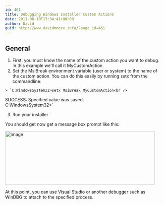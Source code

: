 ```yaml
---
id: 461
title: Debugging Windows Installer Custom Actions
date: 2011-08-10T13:34:41+00:00
author: David
guid: http://www.davidmoore.info/?page_id=461
---
```

## General

  1. First, you must know the name of the custom action you want to debug. In this example we'll call it MyCustomAction.
  2. Set the MsiBreak environment variable (user or system) to the name of the custom action. You can do this easily by running setx from the commandline:
  
    > `C:WindowsSystem32>setx MsiBreak MyCustomAction<br />
SUCCESS: Specified value was saved.<br />
C:WindowsSystem32>`

  3. Run your installer

You should get now get a message box prompt like this:

[<img style="background-image: none; padding-left: 0px; padding-right: 0px; display: inline; padding-top: 0px; border: 0px;" title="image" src="http://www.sadrobot.co.nz/wp-content/uploads/2011/08/image_thumb1.png" border="0" alt="image" width="482" height="173" />](http://www.sadrobot.co.nz/wp-content/uploads/2011/08/image1.png)

At this point, you can use Visual Studio or another debugger such as WinDBG to attach to the specified process.